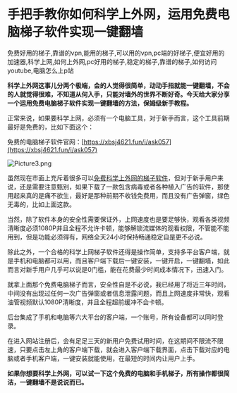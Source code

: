 # 手把手教你如何科学上外网，运用免费电脑梯子软件实现一键翻墙
免费好用的梯子,靠谱的vpn,能用的梯子,可以用的vpn,pc端的好梯子,便宜好用的加速器,科学上网,如何上外网,pc好用的梯子,稳定的梯子,靠谱的梯子,如何访问youtube,电脑怎么上p站

**科学上外网这事儿分两个极端，会的人觉得很简单，动动手指就能一键翻墙，不会的人就觉得很难，不知道从何入手，只能对墙外的世界不断好奇。今天给大家分享一个运用免费电脑梯子软件实现一键翻墙的方法，保姆级新手教程。**

正常来说，如果要科学上网，必须有一个电脑工具，对于新手而言，这个工具前期最好是免费的，比如下面这个：

免费的电脑梯子软件官网：[https://xbsj4621.fun/i/ask057](https://xbsj4621.fun/i/ask057)

![Picture3.png](https://s2.loli.net/2023/06/06/9ZGA2hOzfWR3QU8.png)

虽然现在市面上充斥着很多可以[免费科学上外网的梯子软件](https://github.com/yourkind/datizi/)，但对于新手用户来说，还是需要注意甄别，如果下载了一款包含病毒或者各种植入广告的软件，那使用起来真的是痛不欲生，最好是那种前期不收钱免费用，而且没有广告弹窗，绿色无毒的，比如上面这款。

当然，除了软件本身的安全性需要保证外，上网速度也是要足够快，观看各类视频清晰度必须1080P并且全程不允许卡顿，能够解锁流媒体的观看权限，不管能不能用到，但是功能必须得有，网络全天24小时保持畅通稳定自是更不必说。

除此之外，一个合格的科学上网梯子软件还得是操作简单，支持多平台客户端，就是手机和电脑都可以用，而且客户端下载后一键安装，一键开启，一键翻墙，如此而言对新手用户几乎可以说是0门槛，能在花费最少时间成本情况下，迅速入门。

就拿上面那个免费电脑梯子而言，安全性自是不必说，我已经用了将近三年时间，中间没有出现过任何一次广告弹窗或者信息泄露问题，而且上网速度非常快，观看油管视频默认1080P清晰度，并且全程超前缓冲不会卡顿。

后台集成了手机和电脑等六大平台的客户端，一个账号，所有设备都可以同时登录。

在进入网站注册后，会有足足三天的新用户免费试用时间，在这期间不限流不限速，只要点击左上角的客户端下载，就会进入客户端下载界面，点击下载对应的电脑或者手机客户端，一键安装就能使用，在最短的时间内让用户上手。

**如果你想要科学上外网，可以试一下这个免费的电脑和手机梯子，所有操作都很简洁，一键翻墙不是说说而已。**
